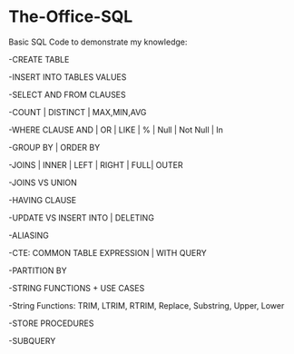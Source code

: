 # The-Office-SQL


 Basic SQL Code to demonstrate my knowledge:

 
-CREATE TABLE


-INSERT INTO TABLES VALUES


-SELECT AND FROM CLAUSES


-COUNT | DISTINCT | MAX,MIN,AVG


-WHERE CLAUSE AND | OR | LIKE | % | Null | Not Null | In


-GROUP BY | ORDER BY


-JOINS | INNER | LEFT | RIGHT | FULL| OUTER


-JOINS VS UNION


-HAVING CLAUSE 


-UPDATE VS INSERT INTO | DELETING


-ALIASING


-CTE: COMMON TABLE EXPRESSION | WITH QUERY


-PARTITION BY


-STRING FUNCTIONS + USE CASES


-String Functions: TRIM, LTRIM, RTRIM, Replace, Substring, Upper, Lower


-STORE PROCEDURES


-SUBQUERY

